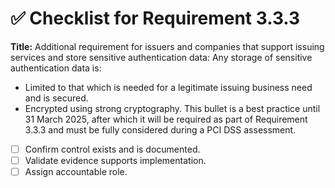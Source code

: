 # ✅ Checklist for Requirement 3.3.3

**Title:** Additional requirement for issuers and companies that support issuing services and store sensitive authentication data: Any storage of sensitive authentication data is:
- Limited to that which is needed for a legitimate issuing business need and is secured. 
- Encrypted using strong cryptography. This bullet is a best practice until 31 March 2025, after which it will be required as part of Requirement 3.3.3 and must be fully considered during a PCI DSS assessment.

- [ ] Confirm control exists and is documented.
- [ ] Validate evidence supports implementation.
- [ ] Assign accountable role.
